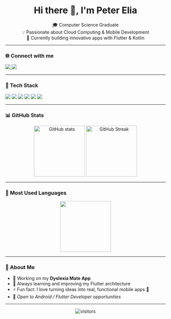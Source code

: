 <h1 align="center">Hi there 👋, I'm Peter Elia</h1>

<p align="center">
🎓 Computer Science Graduate <br>
💡 Passionate about Cloud Computing & Mobile Development <br>
🚀 Currently building innovative apps with Flutter & Kotlin
</p>

---

### 🌐 Connect with me
<p align="left">
  <a href="https://www.linkedin.com/in/peter-elia-648485240/" target="_blank">
    <img src="https://img.shields.io/badge/LinkedIn-%230077B5.svg?style=for-the-badge&logo=LinkedIn&logoColor=white" />
  </a>
  <a href="mailto:peterelia914@gmail.com">
    <img src="https://img.shields.io/badge/Gmail-D14836.svg?style=for-the-badge&logo=Gmail&logoColor=white" />
  </a>
</p>

---

### 🧰 Tech Stack
<p align="left">
  <img src="https://img.shields.io/badge/Flutter-%2302569B.svg?style=for-the-badge&logo=flutter&logoColor=white" />
  <img src="https://img.shields.io/badge/Dart-%230175C2.svg?style=for-the-badge&logo=dart&logoColor=white" />
  <img src="https://img.shields.io/badge/Kotlin-%230095D5.svg?style=for-the-badge&logo=kotlin&logoColor=white" />
  <img src="https://img.shields.io/badge/Firebase-%23039BE5.svg?style=for-the-badge&logo=firebase&logoColor=white" />
  <img src="https://img.shields.io/badge/GitHub-%23121011.svg?style=for-the-badge&logo=github&logoColor=white" />
  <img src="https://img.shields.io/badge/Android-%233DDC84.svg?style=for-the-badge&logo=android&logoColor=white" />
</p>

---

### 📊 GitHub Stats
<p align="center">
  <img src="https://github-readme-stats.vercel.app/api?username=peterelia&show_icons=true&theme=tokyonight" alt="GitHub stats" height="160"/>
  <img src="https://streak-stats.demolab.com?user=peterelia&theme=tokyonight&hide_border=true" alt="GitHub Streak" height="160"/>
</p>

---

### 🧩 Most Used Languages
<p align="center">
  <img src="https://github-readme-stats.vercel.app/api/top-langs/?username=peterelia&layout=compact&theme=tokyonight" height="160"/>
</p>

---

### 🧠 About Me
- 🔭 Working on my **Dyslexia Mate App**
- 🌱 Always learning and improving my Flutter architecture
- ⚡ Fun fact: I love turning ideas into real, functional mobile apps 🚀
- 💼 *Open to Android / Flutter Developer opportunities*

---

<p align="center">
  <img src="https://visitor-badge.laobi.icu/badge?page_id=peterelia.peterelia" alt="visitors"/>
</p>
